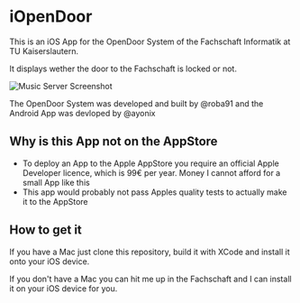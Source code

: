 # iOpenDoor

This is an iOS App for the OpenDoor System of the Fachschaft Informatik at TU Kaiserslautern.

It displays wether the door to the Fachschaft is locked or not.

![Music Server Screenshot](http://files.janholub.de/iOpenDoorShowcase.png)

The OpenDoor System was developed and built by @roba91 and the Android App was devloped by @ayonix


## Why is this App not on the AppStore

*  To deploy an App to the Apple AppStore you require an official Apple Developer licence, which is 99€ per year. Money I cannot afford for a small App like this
*  This app would probably not pass Apples quality tests to actually make it to the AppStore

## How to get it

If you have a Mac just clone this repository, build it with XCode and install it onto your iOS device.

If you don't have a Mac you can hit me up in the Fachschaft and I can install it on your iOS device for you.
